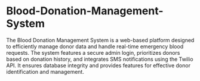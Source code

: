 # Blood-Donation-Management-System
The Blood Donation Management System is a web-based platform designed to efficiently manage donor data and handle real-time emergency blood requests. The system features a secure admin login, prioritizes donors based on donation history, and integrates SMS notifications using the Twilio API. It ensures database integrity and provides features for effective donor identification and management.

